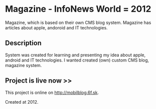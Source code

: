 # Magazine - InfoNews World = 2012
Magazine, which is based on their own CMS blog system. Magazine has articles about apple, andoroid and IT technologies.

## Description
System was created for learning and presenting my idea about apple, android and IT technologies. I wanted created (own) custom CMS blog, magazine system.


## Project is live now >>

This project is online on http://mobilblog.6f.sk.


Created at 2012.
